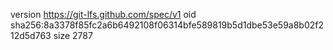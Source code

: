 version https://git-lfs.github.com/spec/v1
oid sha256:8a3378f85fc2a6b6492108f06314bfe589819b5d1dbe53e59a8b02f212d5d763
size 2787
